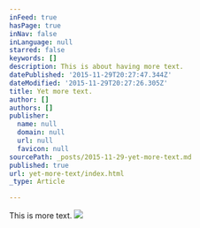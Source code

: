```yaml
---
inFeed: true
hasPage: true
inNav: false
inLanguage: null
starred: false
keywords: []
description: This is about having more text.
datePublished: '2015-11-29T20:27:47.344Z'
dateModified: '2015-11-29T20:27:26.305Z'
title: Yet more text.
author: []
authors: []
publisher:
  name: null
  domain: null
  url: null
  favicon: null
sourcePath: _posts/2015-11-29-yet-more-text.md
published: true
url: yet-more-text/index.html
_type: Article

---
```

This is more text.
![](https://the-grid-user-content.s3-us-west-2.amazonaws.com/39867cac-0f8f-4224-a927-5c1a951f7b32.jpg)